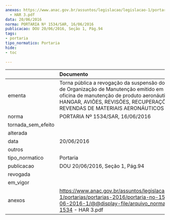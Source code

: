 ```yaml
---
anexos: https://www.anac.gov.br/assuntos/legislacao/legislacao-1/portarias/portarias-2016/portaria-no-1534-sar-16-06-2016-1/@@display-file/arquivo_norma/PA2016-1534
  - HAR 3.pdf
data: 20/06/2016
norma: PORTARIA Nº 1534/SAR, 16/06/2016
publicacao: DOU 20/06/2016, Seção 1, Pág.94
tags:
- portaria
tipo_normatico: Portaria
hide: 
- toc 
 
---
```


|                    | Documento                                                                                                                                                                                                                                      |
|:-------------------|:-----------------------------------------------------------------------------------------------------------------------------------------------------------------------------------------------------------------------------------------------|
| ementa             | Torna pública a revogação da suspensão do Certificado de Organização de Manutenção emitido em favor da oficina de manutenção de produto aeronáutico HAR 3 - HANGAR, AVIÕES, REVISÕES, RECUPERAÇÕES, E REVENDAS DE MATERIAIS AERONÁUTICOS LTDA. |
| norma              | PORTARIA Nº 1534/SAR, 16/06/2016                                                                                                                                                                                                               |
| tornada_sem_efeito |                                                                                                                                                                                                                                                |
| alterada           |                                                                                                                                                                                                                                                |
| data               | 20/06/2016                                                                                                                                                                                                                                     |
| outros             |                                                                                                                                                                                                                                                |
| tipo_normatico     | Portaria                                                                                                                                                                                                                                       |
| publicacao         | DOU 20/06/2016, Seção 1, Pág.94                                                                                                                                                                                                                |
| revogada           |                                                                                                                                                                                                                                                |
| em_vigor           |                                                                                                                                                                                                                                                |
| anexos             | https://www.anac.gov.br/assuntos/legislacao/legislacao-1/portarias/portarias-2016/portaria-no-1534-sar-16-06-2016-1/@@display-file/arquivo_norma/PA2016-1534 - HAR 3.pdf                                                                       |